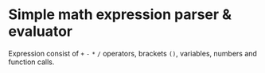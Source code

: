 # Simple math expression parser & evaluator

Expression consist of ``+`` ``-`` ``*`` ``/`` operators, brackets ``()``, variables, numbers and function calls.
